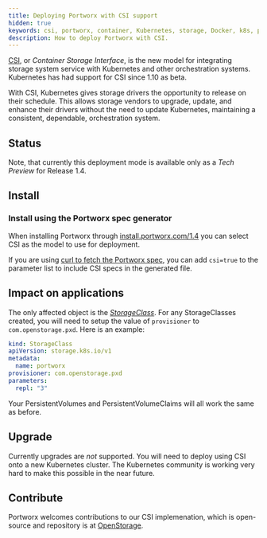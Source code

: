 ```yaml
---
title: Deploying Portworx with CSI support
hidden: true
keywords: csi, portworx, container, Kubernetes, storage, Docker, k8s, pv, persistent disk
description: How to deploy Portworx with CSI.
---
```


[CSI](https://kubernetes-csi.github.io/), or _Container Storage Interface_, is
the new model for integrating storage system service with Kubernetes and other
orchestration systems. Kubernetes has had support for CSI since 1.10 as beta.

With CSI, Kubernetes gives storage drivers the opportunity to release on their
schedule. This allows storage vendors to upgrade, update, and enhance their drivers
without the need to update Kubernetes, maintaining a consistent, dependable,
orchestration system.

## Status
Note, that currently this deployment mode is available only as a _Tech Preview_ for Release 1.4.

## Install

### Install using the Portworx spec generator
When installing Portworx through [install.portworx.com/1.4](https://install.portworx.com/1.4)
you can select CSI as the model to use for deployment.

If you are using [curl to fetch the Portworx
spec](/portworx-install-with-kubernetes/px-k8s-spec-curl), you can add
`csi=true` to the parameter list to include CSI specs in the generated file.

## Impact on applications

The only affected object is the [_StorageClass_](https://kubernetes-csi.github.io/docs/Usage.html#dynamic-provisioning).
For any StorageClasses created, you will need to setup the value of `provisioner`
to `com.openstorage.pxd`. Here is an example:

```yaml
kind: StorageClass
apiVersion: storage.k8s.io/v1
metadata:
  name: portworx
provisioner: com.openstorage.pxd
parameters:
  repl: "3"
```

Your PersistentVolumes and PersistentVolumeClaims will all work the same as before.

## Upgrade

Currently upgrades are _not_ supported. You will need to deploy using CSI onto
a new Kubernetes cluster. The Kubernetes community is working very hard to make
this possible in the near future.

## Contribute

Portworx welcomes contributions to our CSI implemenation, which is open-source
and repository is at [OpenStorage](https://github.com/libopenstorage/openstorage).
